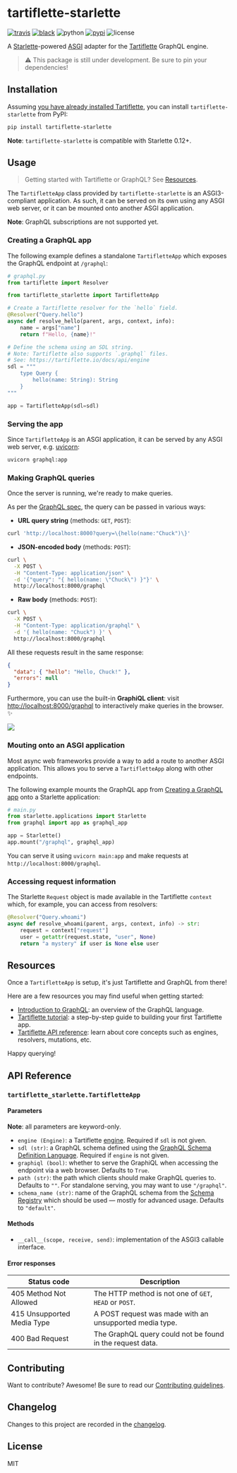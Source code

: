 # tartiflette-starlette

[![travis](https://img.shields.io/travis/tartiflette/tartiflette-starlette.svg)](https://travis-ci.org/tartiflette/tartiflette-starlette)
[![black](https://img.shields.io/badge/code_style-black-000000.svg)](https://github.com/ambv/black)
![python](https://img.shields.io/pypi/pyversions/tartiflette-starlette.svg)
[![pypi](https://img.shields.io/pypi/v/tartiflette-starlette.svg)](https://pypi.org/project/tartiflette-starlette/)
![license](https://img.shields.io/badge/license-MIT-green.svg)

A [Starlette]-powered [ASGI] adapter for the [Tartiflette] GraphQL engine.

[asgi]: https://asgi.readthedocs.io/
[starlette]: https://www.starlette.io
[tartiflette]: https://tartiflette.io

> ⚠️ This package is still under development. Be sure to pin your dependencies!

## Installation

Assuming [you have already installed Tartiflette](https://tartiflette.io/docs/tutorial/install-tartiflette), you can install `tartiflette-starlette` from PyPI:

```bash
pip install tartiflette-starlette
```

**Note**: `tartiflette-starlette` is compatible with Starlette 0.12+.

## Usage

> Getting started with Tartiflette or GraphQL? See [Resources](#resources).

The `TartifletteApp` class provided by `tartiflette-starlette` is an ASGI3-compliant application. As such, it can be served on its own using any ASGI web server, or it can be mounted onto another ASGI application.

**Note**: GraphQL subscriptions are not supported yet.

### Creating a GraphQL app

The following example defines a standalone `TartifletteApp` which exposes the GraphQL endpoint at `/graphql`:

```python
# graphql.py
from tartiflette import Resolver

from tartiflette_starlette import TartifletteApp

# Create a Tartiflette resolver for the `hello` field.
@Resolver("Query.hello")
async def resolve_hello(parent, args, context, info):
    name = args["name"]
    return f"Hello, {name}!"

# Define the schema using an SDL string.
# Note: Tartiflette also supports `.graphql` files.
# See: https://tartiflette.io/docs/api/engine
sdl = """
    type Query {
        hello(name: String): String
    }
"""

app = TartifletteApp(sdl=sdl)
```

### Serving the app

Since `TartifletteApp` is an ASGI application, it can be served by any ASGI web server, e.g. [uvicorn]:

[uvicorn]: https://www.uvicorn.org

```bash
uvicorn graphql:app
```

### Making GraphQL queries

Once the server is running, we're ready to make queries.

As per the [GraphQL spec](https://graphql.org/learn/serving-over-http/#http-methods-headers-and-body), the query can be passed in various ways:

- **URL query string** (methods: `GET`, `POST`):

```bash
curl 'http://localhost:8000?query=\{hello(name:"Chuck")\}'
```

- **JSON-encoded body** (methods: `POST`):

```bash
curl \
  -X POST \
  -H "Content-Type: application/json" \
  -d '{"query": "{ hello(name: \"Chuck\") }"}' \
  http://localhost:8000/graphql
```

- **Raw body** (methods: `POST`):

```bash
curl \
  -X POST \
  -H "Content-Type: application/graphql" \
  -d '{ hello(name: "Chuck") }' \
  http://localhost:8000/graphql
```

All these requests result in the same response:

```json
{
  "data": { "hello": "Hello, Chuck!" },
  "errors": null
}
```

Furthermore, you can use the built-in **GraphiQL client**: visit [http://localhost:8000/graphql](http://localhost:8000/graphql) to interactively make queries in the browser. ✨

![](https://github.com/tartiflette/tartiflette-starlette/blob/master/img/graphiql.png?raw=true)

### Mouting onto an ASGI application

Most async web frameworks provide a way to add a route to another ASGI application. This allows you to serve a `TartifletteApp` along with other endpoints.

The following example mounts the GraphQL app from [Creating a GraphQL app](#creating-a-graphql-app) onto a Starlette application:

```python
# main.py
from starlette.applications import Starlette
from graphql import app as graphql_app

app = Starlette()
app.mount("/graphql", graphql_app)
```

You can serve it using `uvicorn main:app` and make requests at `http://localhost:8000/graphql`.

### Accessing request information

The Starlette `Request` object is made available in the Tartiflette `context` which, for example, you can access from resolvers:

```python
@Resolver("Query.whoami")
async def resolve_whoami(parent, args, context, info) -> str:
    request = context["request"]
    user = getattr(request.state, "user", None)
    return "a mystery" if user is None else user
```

## Resources

Once a `TartifletteApp` is setup, it's just Tartiflette and GraphQL from there!

Here are a few resources you may find useful when getting started:

- [Introduction to GraphQL](https://graphql.org/learn/): an overview of the GraphQL language.
- [Tartiflette tutorial](https://tartiflette.io/docs/tutorial/getting-started): a step-by-step guide to building your first Tartiflette app.
- [Tartiflette API reference](https://tartiflette.io/docs/api/engine): learn about core concepts such as engines, resolvers, mutations, etc.

Happy querying!

## API Reference

### `tartiflette_starlette.TartifletteApp`

#### Parameters

**Note**: all parameters are keyword-only.

- `engine (Engine)`: a Tartiflette [engine](https://tartiflette.io/docs/api/engine). Required if `sdl` is not given.
- `sdl (str)`: a GraphQL schema defined using the [GraphQL Schema Definition Language](https://graphql.org/learn/schema/). Required if `engine` is not given.
- `graphiql (bool)`: whether to serve the GraphiQL when accessing the endpoint via a web browser. Defaults to `True`.
- `path (str)`: the path which clients should make GraphQL queries to. Defaults to `""`. For standalone serving, you may want to use `"/graphql"`.
- `schema_name (str)`: name of the GraphQL schema from the [Schema Registry](https://tartiflette.io/docs/api/schema-registry/) which should be used — mostly for advanced usage. Defaults to `"default"`.

#### Methods

- `__call__(scope, receive, send)`: implementation of the ASGI3 callable interface.

#### Error responses

| Status code                | Description                                               |
| -------------------------- | --------------------------------------------------------- |
| 405 Method Not Allowed     | The HTTP method is not one of `GET`, `HEAD` or `POST`.    |
| 415 Unsupported Media Type | A POST request was made with an unsupported media type.   |
| 400 Bad Request            | The GraphQL query could not be found in the request data. |

## Contributing

Want to contribute? Awesome! Be sure to read our [Contributing guidelines](https://github.com/tartiflette/tartiflette-starlette/tree/master/CONTRIBUTING.md).

## Changelog

Changes to this project are recorded in the [changelog](https://github.com/tartiflette/tartiflette-starlette/tree/master/CHANGELOG.md).

## License

MIT
